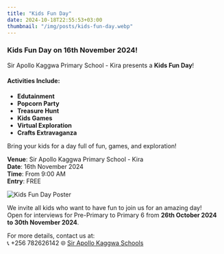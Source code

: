 ```yaml
---
title: "Kids Fun Day"
date: 2024-10-18T22:55:53+03:00
thumbnail: "/img/posts/kids-fun-day.webp"
---
```

### Kids Fun Day on 16th November 2024!

Sir Apollo Kaggwa Primary School - Kira presents a **Kids Fun Day**! 

#### Activities Include:
- **Edutainment**
- **Popcorn Party**
- **Treasure Hunt**
- **Kids Games**
- **Virtual Exploration**
- **Crafts Extravaganza**

Bring your kids for a day full of fun, games, and exploration!

**Venue**: Sir Apollo Kaggwa Primary School - Kira  
**Date**: 16th November 2024  
**Time**: From 9:00 AM  
**Entry**: FREE

![Kids Fun Day Poster](/img/posts/kids-fun-day.webp)

We invite all kids who want to have fun to join us for an amazing day!  
Open for interviews for Pre-Primary to Primary 6 from **26th October 2024 to 30th November 2024**.

For more details, contact us at:  
📞 +256 782626142 
🌐 [Sir Apollo Kaggwa Schools](http://sirapollokaggwaschools.co.ug)